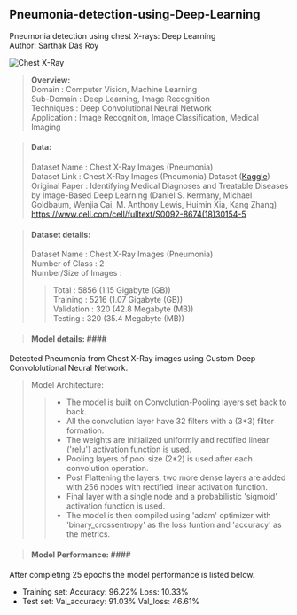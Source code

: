 ## Pneumonia-detection-using-Deep-Learning
Pneumonia detection using chest X-rays: Deep Learning <br /> 
Author: Sarthak Das Roy

![Chest X-Ray](https://user-images.githubusercontent.com/48868854/78462200-c42bdd80-76c7-11ea-8c6d-857debe39c6f.png)

> __Overview:__  
> Domain             : Computer Vision, Machine Learning <br /> 
> Sub-Domain         : Deep Learning, Image Recognition <br />
> Techniques         : Deep Convolutional Neural Network <br />
> Application        : Image Recognition, Image Classification, Medical Imaging <br />

> #### Data:  
> Dataset Name     : Chest X-Ray Images (Pneumonia) <br /> 
> Dataset Link     : Chest X-Ray Images (Pneumonia) Dataset ([Kaggle](https://www.kaggle.com/paultimothymooney/chest-xray-pneumonia)) <br /> 
> Original Paper   : Identifying Medical Diagnoses and Treatable Diseases by Image-Based Deep Learning
                   (Daniel S. Kermany, Michael Goldbaum, Wenjia Cai, M. Anthony Lewis, Huimin Xia, Kang Zhang)
                   https://www.cell.com/cell/fulltext/S0092-8674(18)30154-5 <br /> 

> #### Dataset details:
> Dataset Name            : Chest X-Ray Images (Pneumonia) <br /> 
> Number of Class         : 2 <br /> 
> Number/Size of Images   :  <br /> 
>> Total      : 5856 (1.15 Gigabyte (GB)) <br /> 
>> Training   : 5216 (1.07 Gigabyte (GB)) <br /> 
>> Validation : 320  (42.8 Megabyte (MB)) <br /> 
>> Testing    : 320  (35.4 Megabyte (MB)) <br /> 


> #### Model details: ####<br /> 

Detected Pneumonia from Chest X-Ray images using Custom Deep Convololutional Neural Network. <br /> 
>Model Architecture: 
>> - The model is built on Convolution-Pooling layers set back to back. <br />
>> - All the convolution layer have 32 filters with a (3*3) filter formation. <br />
>> - The weights are initialized uniformly and rectified linear ('relu') activation function is used. <br />
>> - Pooling layers of pool size (2*2) is used after each convolution operation. <br />
>> - Post Flattening the layers, two more dense layers are added with 256 nodes with rectified linear activation function. <br />
>> - Final layer with a single node and a probabilistic 'sigmoid' activation function is used. <br />
>> - The model is then compiled using 'adam' optimizer with 'binary_crossentropy' as the loss funtion and 'accuracy' as the metrics. <br />


> #### Model Performance: #### <br />


After completing 25 epochs the model performance is listed below. <br />

- Training set: Accuracy: 96.22% Loss: 10.33% <br />
- Test set: Val_accuracy: 91.03% Val_loss: 46.61% <br />
